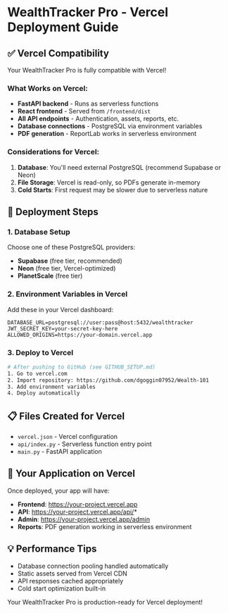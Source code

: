 # WealthTracker Pro - Vercel Deployment Guide

## ✅ Vercel Compatibility
Your WealthTracker Pro is fully compatible with Vercel!

### What Works on Vercel:
- **FastAPI backend** - Runs as serverless functions
- **React frontend** - Served from `/frontend/dist`
- **All API endpoints** - Authentication, assets, reports, etc.
- **Database connections** - PostgreSQL via environment variables
- **PDF generation** - ReportLab works in serverless environment

### Considerations for Vercel:
1. **Database**: You'll need external PostgreSQL (recommend Supabase or Neon)
2. **File Storage**: Vercel is read-only, so PDFs generate in-memory
3. **Cold Starts**: First request may be slower due to serverless nature

## 🚀 Deployment Steps

### 1. Database Setup
Choose one of these PostgreSQL providers:
- **Supabase** (free tier, recommended)
- **Neon** (free tier, Vercel-optimized)
- **PlanetScale** (free tier)

### 2. Environment Variables in Vercel
Add these in your Vercel dashboard:
```
DATABASE_URL=postgresql://user:pass@host:5432/wealthtracker
JWT_SECRET_KEY=your-secret-key-here
ALLOWED_ORIGINS=https://your-domain.vercel.app
```

### 3. Deploy to Vercel
```bash
# After pushing to GitHub (see GITHUB_SETUP.md)
1. Go to vercel.com
2. Import repository: https://github.com/dgoggin07952/Wealth-101
3. Add environment variables
4. Deploy automatically
```

## 📋 Files Created for Vercel
- `vercel.json` - Vercel configuration
- `api/index.py` - Serverless function entry point
- `main.py` - FastAPI application

## 🔧 Your Application on Vercel
Once deployed, your app will have:
- **Frontend**: https://your-project.vercel.app
- **API**: https://your-project.vercel.app/api/*
- **Admin**: https://your-project.vercel.app/admin
- **Reports**: PDF generation working in serverless environment

## 💡 Performance Tips
- Database connection pooling handled automatically
- Static assets served from Vercel CDN
- API responses cached appropriately
- Cold start optimization built-in

Your WealthTracker Pro is production-ready for Vercel deployment!